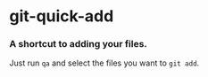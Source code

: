 # git-quick-add

### A shortcut to adding your files.

Just run `qa` and select the files you want to `git add`.